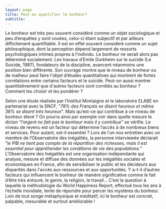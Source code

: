 ```yaml
---
layout: page
title: Peut-on quantifier le bonheur? 
subtitle:
---
```


Le bonheur est très peu souvent considéré comme un objet sociologique et peu d’enquêtes y sont vouées, celui-ci étant subjectif et par ailleurs difficilement quantifiable. Il est en effet souvent considéré comme un sujet philosophique, dont la perception dépend largement de ressorts psychologiques intimes propres à l’individu. Le bonheur ne serait alors pas déterminé socialement. Les travaux d’Emile Durkheim sur le suicide (Le Suicide, 1987), fondateurs de la discipline, avancent néanmoins une position bien différente. Son ouvrage montre que le niveau de bonheur ou de malheur peut faire l'objet d’études quantitatives qui montrent de fortes corrélations entre certains facteurs et le suicide. Peut-on aussi montrer quantitativement que d'autres facteurs sont corrélés au bonheur ? Comment les choisir et les pondérer ?

Selon une étude réalisée par l’Institut Montaigne et le laboratoire ELABE en partenariat avec la SNCF, "_78% des Français se disent heureux et même 38% se disent très heureux_". Mais qu’est-ce qui contribue à ce niveau de bonheur élevé ? On pourra ainsi par exemple voir dans quelle mesure le dicton “_l’argent ne fait pas le bonheur mais il y contribue_” se vérifie. Le niveau de revenu est un facteur qui détermine l’accès à de nombreux biens et services. Pour autant, est-il essentiel ? Lors de l'un nos entretien avec un membre de l’Observatoire des inégalités, la personne interviewée déclarait "_le PIB ne tient pas compte de la répartition des richesses, mais il est essentiel pour appréhender les conditions de vie des populations._" L'Observatoire des Inégalités est une organisation indépendante qui analyse, mesure et diffuse des données sur les inégalités sociales et économiques en France, afin de sensibiliser le public et les décideurs aux disparités dans l'accès aux ressources et aux opportunités. Y a-t-il d’autres facteurs qui influencent le bonheur de manière significative comme le fait d’être très entouré, le genre, la religion, le travail… C’est la question à laquelle la méthodologie du World Happiness Report, effectué tous les ans à l’échelle mondiale, tente de répondre pour percer les mystères du bonheur. Loin de tout songe métaphysique et méditatif, ici le bonheur est concret, palpable, mesurable et surtout améliorable ! 
